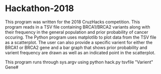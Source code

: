 # Hackathon-2018
This program was written for the 2018 CruzHacks competition. This program reads in a TSV file containing BRCA1/BRCA2 variants along with their frequency in the general population and prior probability of cancer occuring. The Python program uses matplotlib to plot data from the TSV file as a scatterplot. The user can also provide a specific varient for either the BRCA1 or BRCA2 gene and a bar graph that shows prior probability and varient frequency are drawn as well as an indicated point in the scatterplot.

This program runs through sys.argv using python hack.py tsvfile "Varient" Gene#
